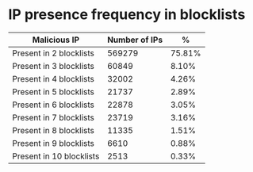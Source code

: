 # IP presence frequency in blocklists
| Malicious IP | Number of IPs | % |
|----|----|----|
| Present in 2 blocklists | 569279 | 75.81% |
| Present in 3 blocklists | 60849 | 8.10% |
| Present in 4 blocklists | 32002 | 4.26% |
| Present in 5 blocklists | 21737 | 2.89% |
| Present in 6 blocklists | 22878 | 3.05% |
| Present in 7 blocklists | 23719 | 3.16% |
| Present in 8 blocklists | 11335 | 1.51% |
| Present in 9 blocklists | 6610 | 0.88% |
| Present in 10 blocklists | 2513 | 0.33% |

